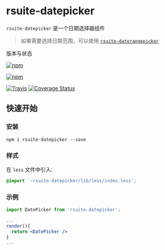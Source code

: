 # rsuite-datepicker




`rsuite-datepicker` 是一个日期选择器组件

> 如果需要选择日期范围，可以使用 [`rsuite-daterangepicker`](https://rsuitejs.com/rsuite-daterangepicker)


版本与状态

[![npm][npm-badge]][npm]

[![npm][npm-beta-badge]][npm-beta]

[![Travis][build-badge]][build] [![Coverage Status][coverage-badge]][coverage]

## 快速开始

### 安装

```
npm i rsuite-datepicker --save
```
### 样式

在 `less` 文件中引入:

```css
@import '~rsuite-datepicker/lib/less/index.less';
```


### 示例

```jsx
import DatePicker from 'rsuite-datepicker';

...
render(){
  return <DatePicker />
}
...

```



[npm-badge]: https://img.shields.io/npm/v/rsuite-datepicker.svg?style=flat-square
[npm]: https://www.npmjs.com/package/rsuite-datepicker


[npm-beta-badge]: https://img.shields.io/npm/v/rsuite-datepicker/beta.svg?style=flat-square
[npm-beta]: https://www.npmjs.com/package/rsuite-datepicker

[build-badge]: https://img.shields.io/travis/rsuite/rsuite-datepicker.svg?style=flat-square
[build]: https://travis-ci.org/rsuite/rsuite-datepicker

[coverage-badge]: https://img.shields.io/coveralls/rsuite/rsuite-datepicker.svg?style=flat-square
[coverage]: https://coveralls.io/github/rsuite/rsuite-datepicker

